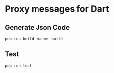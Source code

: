 # Proxy messages for Dart

## Generate Json Code
```
pub run build_runner build
```

## Test
```
pub run test
``` 

